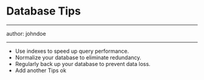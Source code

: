 # Database Tips

---

author: johndoe

---

- Use indexes to speed up query performance.
- Normalize your database to eliminate redundancy.
- Regularly back up your database to prevent data loss.
- Add another Tips ok
